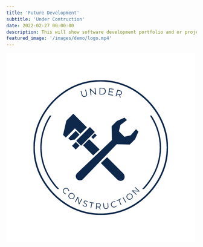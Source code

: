 ```yaml
---
title: 'Future Development'
subtitle: 'Under Contruction'
date: 2022-02-27 00:00:00
description: This will show software development portfolio and or projects links
featured_image: '/images/demo/logo.mp4'
---
```

![](/images/demo/Under-C.png)
